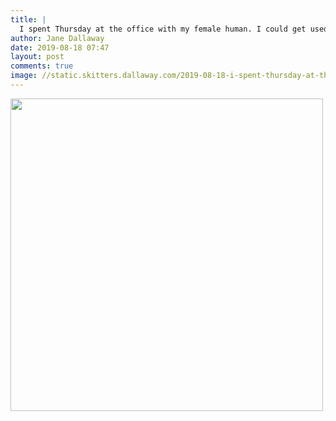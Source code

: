 ```yaml
---
title: |
  I spent Thursday at the office with my female human. I could get used to this working for a living thing...
author: Jane Dallaway
date: 2019-08-18 07:47
layout: post
comments: true
image: //static.skitters.dallaway.com/2019-08-18-i-spent-thursday-at-the-office-with-my-female-human--i-could-get-used-to-this-working-for-a-living-thing-thumb-1-IMG-9726.JPG
---
```


<div>
        <a href="//static.skitters.dallaway.com/2019-08-18-i-spent-thursday-at-the-office-with-my-female-human--i-could-get-used-to-this-working-for-a-living-thing-fullsize-1-IMG-9726.JPG">
          <img src="//static.skitters.dallaway.com/2019-08-18-i-spent-thursday-at-the-office-with-my-female-human--i-could-get-used-to-this-working-for-a-living-thing-thumb-1-IMG-9726.JPG" width="500" height="500"/>
        </a>
      </div>


  
      